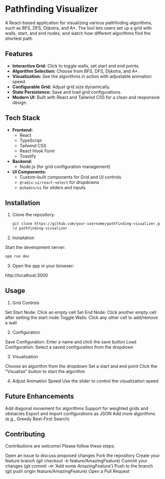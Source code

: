 # Pathfinding Visualizer

A React-based application for visualizing various pathfinding algorithms, such as BFS, DFS, Dijkstra, and A\*. The tool lets users set up a grid with walls, start, and end nodes, and watch how different algorithms find the shortest path.

## Features

- **Interactive Grid:** Click to toggle walls, set start and end points.
- **Algorithm Selection:** Choose from BFS, DFS, Dijkstra, and A\*.
- **Visualization:** See the algorithms in action with adjustable animation speed.
- **Configurable Grid:** Adjust grid size dynamically.
- **State Persistence:** Save and load grid configurations.
- **Modern UI:** Built with React and Tailwind CSS for a clean and responsive design.

## Tech Stack

- **Frontend:**
  - React
  - TypeScript
  - Tailwind CSS
  - React Hook Form
  - Toastify
- **Backend:**
  - Node.js (for grid configuration management)
- **UI Components:**
  - Custom-built components for Grid and UI controls
  - `@radix-ui/react-select` for dropdowns
  - `@shadcn/ui` for sliders and inputs

## Installation

1. Clone the repository:

   ```bash
   git clone https://github.com/your-username/pathfinding-visualizer.git
   cd pathfinding-visualizer
   ```

2. Installation

Start the development server:

```bash
npm run dev
```

3. Open the app in your browser:

http://localhost:3000

## Usage

1. Grid Controls

Set Start Node: Click an empty cell
Set End Node: Click another empty cell after setting the start node
Toggle Walls: Click any other cell to add/remove a wall

2. Configuration

Save Configuration: Enter a name and click the save button
Load Configuration: Select a saved configuration from the dropdown

3. Visualization

Choose an algorithm from the dropdown
Set a start and end point
Click the "Visualize" button to start the algorithm

4. Adjust Animation Speed
   Use the slider to control the visualization speed

## Future Enhancements

Add diagonal movement for algorithms
Support for weighted grids and obstacles
Export and import configurations as JSON
Add more algorithms (e.g., Greedy Best-First Search)

## Contributing

Contributions are welcome! Please follow these steps:

Open an issue to discuss proposed changes
Fork the repository
Create your feature branch (git checkout -b feature/AmazingFeature)
Commit your changes (git commit -m 'Add some AmazingFeature')
Push to the branch (git push origin feature/AmazingFeature)
Open a Pull Request
